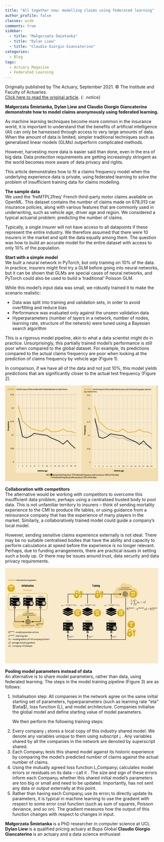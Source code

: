 ```yaml
---
title: "All together now: modelling claims using federated learning"
author_profile: false 
classes: wide
comments: true
sidebar:
  - title: "Małgorzata Śmietanka"
  - title: "Dylan Liew"
  - title: "Claudio Giorgio Giancaterino"
categories:
  - Blog
tags:
  - Actuary Magazine
  - Federated Learning
---
```


Originally published by The Actuary, September 2021. © The Institute and Faculty of Actuaries. <br>
<a href="https://www.theactuary.com/2021/08/31/all-together-now-modelling-claims-using-federated-learning"> Click here to read the original article</a>.
{: .notice}

<b> Małgorzata Śmietanka, Dylan Liew and Claudio Giorgio Giancaterino demonstrate how to model claims anonymously using federated learning. </b>

As machine learning techniques become more common in the insurance world, it is important to understand that the benefits of artificial intelligence (AI) can only be harnessed through access to very large amounts of data. When the amount of data is limited, simpler traditional techniques such as generalised linear models (GLMs) outperform complicated methods.

However, harvesting more data is easier said than done, even in the era of big data. Data protection requirements are getting increasingly stringent as the world becomes more aware of data privacy and rights.

This article demonstrates how to fit a claims frequency model when the underlying experience data is private, using federated learning to solve the problem of insufficient training data for claims modelling.

<b> The sample data </b>
<br>
We used the ‘freMTPL2freq’ French third-party motor claims available on OpenML. This dataset contains the number of claims made on 678,013 car insurance policies, along with various features that are commonly used in underwriting, such as vehicle age, driver age and region. We considered a typical actuarial problem: predicting the number of claims.

Typically, a single insurer will not have access to all datapoints if these represent the entire industry. We therefore assumed that there were 10 insurers in the market and split the data equally among them. The question was how to build an accurate model for the entire dataset with access to only 10% of the population.

<b> Start with a simple model </b>
<br>
We built a neural network in PyTorch, but only training on 10% of the data. In practice, insurers might first try a GLM before going into neural networks, but it can be shown that GLMs are special cases of neural networks, and PyTorch could also be used to build a ‘traditional’ Poisson GLM.

While this model’s input data was small, we robustly trained it to make the scenario realistic:
<ul>
  <li> Data was split into training and validation sets, in order to avoid overfitting and reduce bias </li>
  <li> Performance was evaluated only against the unseen validation data </li>
  <li> Hyperparameters (number of layers in a network, number of nodes, learning rate, structure of the network) were tuned using a Bayesian search algorithm </li>
</ul>

This is a rigorous model pipeline, akin to what a data scientist might do in practice. Unsurprisingly, this partially trained model’s performance is still poor when compared to the global dataset. For example, its predictions compared to the actual claims frequency are poor when looking at the prediction of claims frequency by vehicle age (Figure 1).

In comparison, if we have all of the data and not just 10%, this model yields predictions that are significantly closer to the actual test frequency (Figure 2).

<img src="/assets/images/federated-learning/All-together-now_Figure-1-2_0.jpg" style="width: auto; height: auto;max-width: 500px;max-height: 500px">

<b> Collaboration with competitors </b>
<br>
The alternative would be working with competitors to overcome this insufficient data problem, perhaps using a centralised trusted body to pool data. This is not unfamiliar territory to insurers – think of sending mortality experience to the CMI to produce life tables, or using guidance from a reinsurance company that has the experience of many players in the market. Similarly, a collaboratively trained model could guide a company’s local model.

However, sending sensitive claims experience externally is not ideal. There may be no suitable centralised bodies that have the ability and capacity to perform calculations at speed before the experience is no longer relevant. Perhaps, due to funding arrangements, there are practical issues in setting such a body up. Or there may be issues around trust, data security and data privacy requirements.

<img src="/assets/images/federated-learning/All-together-now_Figure-3.jpg" style="width: auto; height: auto;max-width: 500px;max-height: 500px">

<b> Pooling model parameters instead of data </b>
<br>
An alternative is to share model parameters, rather than data, using federated learning. The steps in the model training pipeline (Figure 3) are as follows:
<ol>
<li> Initialisation step: All companies in the network agree on the same initial starting set of parameters, hyperparameters (such as learning rate "eta" $\eta$), loss function (L), and model architecture. Companies initialise the global model and define starting value of model parameters. </li>

We then perform the following training steps:

<li> Every company ¡ ​stores a local copy of this industry shared model. We denote any variables unique to them using subscript ¡ . Any variables shared by all the companies in the network are denoted by superscript shared. </li>
<li> Each Company¡ tests this shared model against its historic experience by comparing the model’s predicted number of claims against the actual number of claims. </li>
<li> Using the mutually agreed loss function L,Company¡  calculates model errors or residuals on its data – call it . The size and sign of these errors inform each Company¡ whether this shared initial model’s parameters are too big or small and need to be updated. Importantly,  has not sent any data or output externally at this point. </li>
<li> Rather than having each Company¡  use its error¡ to directly update its parameters, it is typical in machine learning to use the gradient with respect to some error cost function (such as sum of squares, Poisson deviance, and so on). The gradient measures how the output of this function changes with respect to changes in input. </li>

</ol>




<b> Małgorzata Śmietanka </b> is a PhD researcher in computer science at UCL
<b> Dylan Liew </b> is a qualified pricing actuary at Bupa Global
<b> Claudio Giorgio Giancaterino </b> is an actuary and a data science enthusiast






